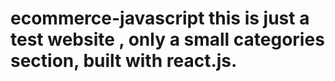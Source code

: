 # ecommerce-javascript this is just a test website , only a small categories section, built with react.js. 
